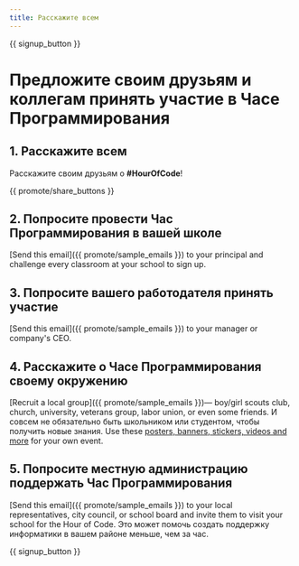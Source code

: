 ```yaml
---
title: Расскажите всем
---
```


{{ signup_button }}

# Предложите своим друзьям и коллегам принять участие в Часе Программирования

## 1. Расскажите всем

Расскажите своим друзьям о **#HourOfCode**!

{{ promote/share_buttons }}

## 2. Попросите провести Час Программирования в вашей школе

[Send this email]({{ promote/sample_emails }}) to your principal and challenge every classroom at your school to sign up.

## 3. Попросите вашего работодателя принять участие

[Send this email]({{ promote/sample_emails }}) to your manager or company's CEO.

## 4. Расскажите о Часе Программирования своему окружению

[Recruit a local group]({{ promote/sample_emails }})— boy/girl scouts club, church, university, veterans group, labor union, or even some friends. И совсем не обязательно быть школьником или студентом, чтобы получить новые знания. Use these [posters, banners, stickers, videos and more](/promote/resources) for your own event.

## 5. Попросите местную администрацию поддержать Час Программирования

[Send this email]({{ promote/sample_emails }}) to your local representatives, city council, or school board and invite them to visit your school for the Hour of Code. Это может помочь создать поддержку информатики в вашем районе меньше, чем за час.

{{ signup_button }}